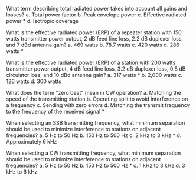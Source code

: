 
What term describing total radiated power takes into account all gains and losses?
a. Total power factor
b. Peak envelope power 
c. Effective radiated power *
d. Isotropic coverage

What is the effective radiated power (ERP) of a repeater station with 150 watts transmitter power output, 2 dB feed line loss, 2.2 dB duplexer loss, 
and 7 dBd antenna gain?
a. 469 watts
b. 78.7 watts
c. 420 watts
d. 286 watts *

What is the effective radiated power (ERP) of a station with 200 watts transmitter power output, 4 dB feed line loss, 3.2 dB duplexer loss, 0.8 dB
circulator loss, and 10 dBd antenna gain?
a. 317 watts *
b. 2,000 watts
c. 126 watts
d. 300 watts

What does the term "zero beat" mean in CW operation?
a. Matching the speed of the transmitting station
b. Operating split to avoid interference on a frequency
c. Sending with zero errors
d. Matching the transmit frequency to the frequency of the received signal *

When selecting an SSB transmitting frequency, what minimum separation should be used to minimize interference to stations on adjacent frequencies?
a. 5 Hz to 50 Hz
b. 150 Hz to 500 Hz
c. 2 kHz to 3 kHz *
d. Approximately 6 kHz

When selecting a CW transmitting frequency, what minimum separation should be used to minimize interference to stations on adjacent frequencies?
a. 5 Hz to 50 Hz
b. 150 Hz to 500 Hz *
c. 1 kHz to 3 kHz
d. 3 kHz to 6 kHz


